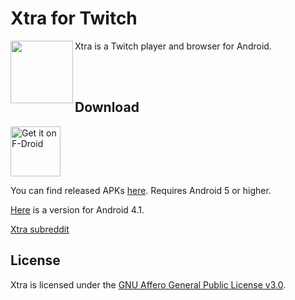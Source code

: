 # Xtra for Twitch

<img src="https://github.com/AndreyAsadchy/Xtra/blob/197ba90cac879abd2a5645393ce361847f12fa0b/app/src/main/ic_launcher-web.png" align="left" width="100"/>

Xtra is a Twitch player and browser for Android.

</br>
</br>

## Download

[<img src="https://f-droid.org/badge/get-it-on.png"
      alt="Get it on F-Droid"
      height="80">](https://f-droid.org/packages/com.github.andreyasadchy.xtra/)

You can find released APKs [here](https://github.com/crackededed/Xtra/releases/tag/latest). Requires Android 5 or higher.

[Here](https://github.com/crackededed/Xtra/releases/tag/api16) is a version for Android 4.1.

[Xtra subreddit](https://www.reddit.com/r/XtraForTwitch)

## License
Xtra is licensed under the [GNU Affero General Public License v3.0](LICENSE).
